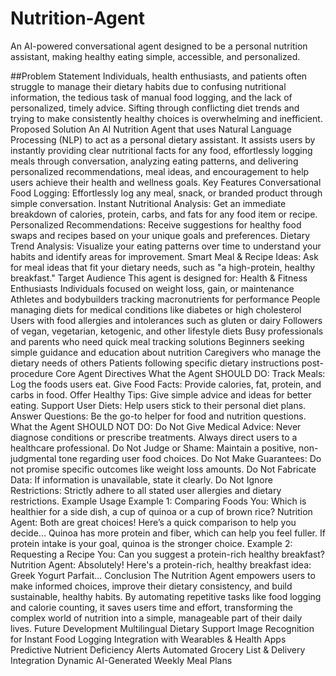 # Nutrition-Agent
An AI-powered conversational agent designed to be a personal nutrition assistant, making healthy eating simple, accessible, and personalized.

##Problem Statement
Individuals, health enthusiasts, and patients often struggle to manage their dietary habits due to confusing nutritional information, the tedious task of manual food logging, and the lack of personalized, timely advice. Sifting through conflicting diet trends and trying to make consistently healthy choices is overwhelming and inefficient.
Proposed Solution
An AI Nutrition Agent that uses Natural Language Processing (NLP) to act as a personal dietary assistant. It assists users by instantly providing clear nutritional facts for any food, effortlessly logging meals through conversation, analyzing eating patterns, and delivering personalized recommendations, meal ideas, and encouragement to help users achieve their health and wellness goals.
Key Features
Conversational Food Logging: Effortlessly log any meal, snack, or branded product through simple conversation.
Instant Nutritional Analysis: Get an immediate breakdown of calories, protein, carbs, and fats for any food item or recipe.
Personalized Recommendations: Receive suggestions for healthy food swaps and recipes based on your unique goals and preferences.
Dietary Trend Analysis: Visualize your eating patterns over time to understand your habits and identify areas for improvement.
Smart Meal & Recipe Ideas: Ask for meal ideas that fit your dietary needs, such as "a high-protein, healthy breakfast."
Target Audience
This agent is designed for:
Health & Fitness Enthusiasts
Individuals focused on weight loss, gain, or maintenance
Athletes and bodybuilders tracking macronutrients for performance
People managing diets for medical conditions like diabetes or high cholesterol
Users with food allergies and intolerances such as gluten or dairy
Followers of vegan, vegetarian, ketogenic, and other lifestyle diets
Busy professionals and parents who need quick meal tracking solutions
Beginners seeking simple guidance and education about nutrition
Caregivers who manage the dietary needs of others
Patients following specific dietary instructions post-procedure
Core Agent Directives
What the Agent SHOULD DO:
Track Meals: Log the foods users eat.
Give Food Facts: Provide calories, fat, protein, and carbs in food.
Offer Healthy Tips: Give simple advice and ideas for better eating.
Support User Diets: Help users stick to their personal diet plans.
Answer Questions: Be the go-to helper for food and nutrition questions.
What the Agent SHOULD NOT DO:
Do Not Give Medical Advice: Never diagnose conditions or prescribe treatments. Always direct users to a healthcare professional.
Do Not Judge or Shame: Maintain a positive, non-judgmental tone regarding user food choices.
Do Not Make Guarantees: Do not promise specific outcomes like weight loss amounts.
Do Not Fabricate Data: If information is unavailable, state it clearly.
Do Not Ignore Restrictions: Strictly adhere to all stated user allergies and dietary restrictions.
Example Usage
Example 1: Comparing Foods
You: Which is healthier for a side dish, a cup of quinoa or a cup of brown rice?
Nutrition Agent: Both are great choices! Here’s a quick comparison to help you decide... Quinoa has more protein and fiber, which can help you feel fuller. If protein intake is your goal, quinoa is the stronger choice.
Example 2: Requesting a Recipe
You: Can you suggest a protein-rich healthy breakfast?
Nutrition Agent: Absolutely! Here's a protein-rich, healthy breakfast idea: Greek Yogurt Parfait...
Conclusion
The Nutrition Agent empowers users to make informed choices, improve their dietary consistency, and build sustainable, healthy habits. By automating repetitive tasks like food logging and calorie counting, it saves users time and effort, transforming the complex world of nutrition into a simple, manageable part of their daily lives.
Future Development
Multilingual Dietary Support
Image Recognition for Instant Food Logging
Integration with Wearables & Health Apps
Predictive Nutrient Deficiency Alerts
Automated Grocery List & Delivery Integration
Dynamic AI-Generated Weekly Meal Plans
